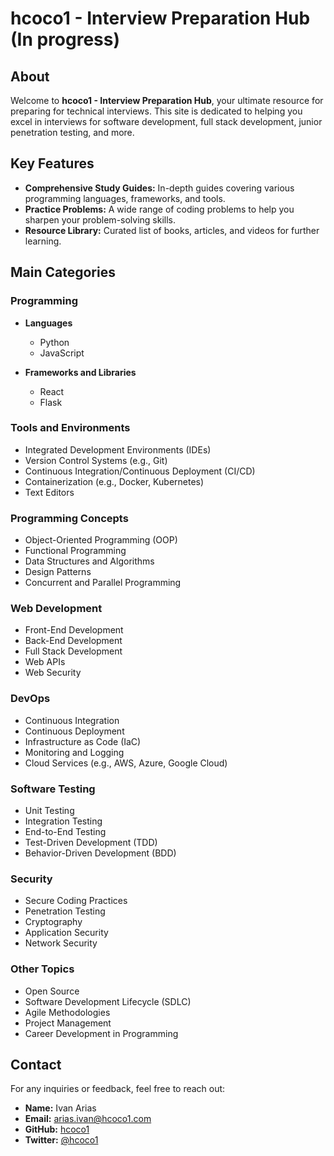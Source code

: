 # hcoco1 - Interview Preparation Hub (In progress)

## About

Welcome to **hcoco1 - Interview Preparation Hub**, your ultimate resource for preparing for technical interviews. This site is dedicated to helping you excel in interviews for software development, full stack development, junior penetration testing, and more.

## Key Features

- **Comprehensive Study Guides:** In-depth guides covering various programming languages, frameworks, and tools.
- **Practice Problems:** A wide range of coding problems to help you sharpen your problem-solving skills.
- **Resource Library:** Curated list of books, articles, and videos for further learning.

## Main Categories

### Programming

- **Languages**
  - Python
  - JavaScript


- **Frameworks and Libraries**
  - React
  - Flask


### Tools and Environments

- Integrated Development Environments (IDEs)
- Version Control Systems (e.g., Git)
- Continuous Integration/Continuous Deployment (CI/CD)
- Containerization (e.g., Docker, Kubernetes)
- Text Editors

### Programming Concepts

- Object-Oriented Programming (OOP)
- Functional Programming
- Data Structures and Algorithms
- Design Patterns
- Concurrent and Parallel Programming

### Web Development

- Front-End Development
- Back-End Development
- Full Stack Development
- Web APIs
- Web Security



### DevOps

- Continuous Integration
- Continuous Deployment
- Infrastructure as Code (IaC)
- Monitoring and Logging
- Cloud Services (e.g., AWS, Azure, Google Cloud)

### Software Testing

- Unit Testing
- Integration Testing
- End-to-End Testing
- Test-Driven Development (TDD)
- Behavior-Driven Development (BDD)

### Security

- Secure Coding Practices
- Penetration Testing
- Cryptography
- Application Security
- Network Security

### Other Topics

- Open Source
- Software Development Lifecycle (SDLC)
- Agile Methodologies
- Project Management
- Career Development in Programming

## Contact

For any inquiries or feedback, feel free to reach out:

- **Name:** Ivan Arias
- **Email:** [arias.ivan@hcoco1.com](mailto:arias.ivan@hcoco1.com)
- **GitHub:** [hcoco1](https://github.com/hcoco1)
- **Twitter:** [@hcoco1](https://twitter.com/hcoco1)


